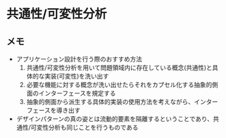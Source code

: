 # 共通性/可変性分析

## メモ
- アプリケーション設計を行う際のおすすめ方法
    1. 共通性/可変性分析を用いて問題領域内に存在している概念(共通性)と具体的な実装(可変性)を洗い出す
    1. 必要な機能に対する概念が洗い出せたらそれをカプセル化する抽象的側面のインターフェースを規定する
    1. 抽象的側面から派生する具体的実装の使用方法を考えながら、インターフェースを導き出す
- デザインパターンの真の姿とは流動的要素を隔離するということであり、共通性/可変性分析も同じことを行うものである